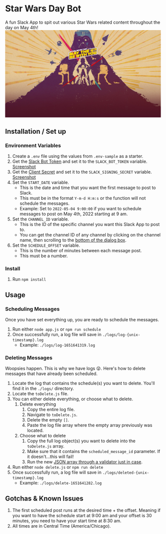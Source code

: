 # Star Wars Day Bot
A fun Slack App to spit out various Star Wars related content throughout the day on May 4th!
![May the 4th be With You!](./readme/may-the-4th-be-with-you-bg.jpeg)

## Installation / Set up
### Environment Variables
1. Create a `.env` file using the values from `.env-sample` as a starter.
2. Get the [Slack Bot Token](https://api.slack.com/apps/A03EA4GSY6M/oauth?success=1#bot-token-container) and set it to the `SLACK_BOT_TOKEN` variable. [Screenshot](./readme/bot-token.png)
3. Get the [Client Secret](https://api.slack.com/apps/A03EA4GSY6M/general?#change_secret_form_3486152916225) and set it to the `SLACK_SIGNING_SECRET` variable. [Screenshot](./readme/client-secret.png)
4. Set the `START_DATE` variable.
    * This is the date and time that you want the first message to post to Slack. 
    * This must be in the format `Y-m-d H:m:s` or the function will not schedule the messages. 
    * Example: Set to `2022-05-04 9:00:00` if you want to schedule messages to post on May 4th, 2022 starting at 9 am.
5. Set the `CHANNEL_ID` variable.
    * This is the ID of the specific channel you want this Slack App to post to. 
    * You can get the channel ID of any channel by clicking on the channel name, then scrolling to the [bottom of the dialog box](./readme/channel-id.png).
6. Set the `SCHEDULE_OFFSET` variable.
    * This is the number of minutes between each message post.
    * This must be a number.

### Install
1. Run `npm install`

## Usage
### Scheduling Messages
Once you have set everything up, you are ready to schedule the messages.
1. Run either `node app.js` or `npm run schedule`
2. Once successfully run, a log file will save in `./logs/log-{unix-timestamp}.log`
    * Example: `./logs/log-1651641319.log`

### Deleting Messages
Woopsies happen. This is why we have logs 😜.
Here's how to delete messages that have already been scheduled.
1. Locate the log that contains the schedule(s) you want to delete. You'll find it in the `./logs/` directory.
2. Locate the `toDelete.js` file.
3. You can either delete everything, or choose what to delete.
    1. Delete everything
       1. Copy the entire log file.
       2. Navigate to `toDelete.js`.
       3. Delete the empty `[]`.
       4. Paste the log file array where the empty array previously was located.
    2. Choose what to delete
       1. Copy the full log object(s) you want to delete into the `toDelete.js` array. 
       2. Make sure that it contains the `scheduled_message_id` parameter. If it doesn't...this will fail!
       3. Run the new [JSON array through a validator just in case](https://jsonlint.com/).
4. Run either `node delete.js` or `npm run delete`
5. Once successfully run, a log file will save in `./logs/deleted-{unix-timestamp}.log`
   * Example: `./logs/delete-1651641282.log`

## Gotchas & Known Issues
1. The first scheduled post runs at the desired time + the offset. Meaning if you want to have the schedule start at 9:00 am and your offset is 30 minutes, you need to have your start time at 8:30 am.
2. All times are in Central Time (America/Chicago).